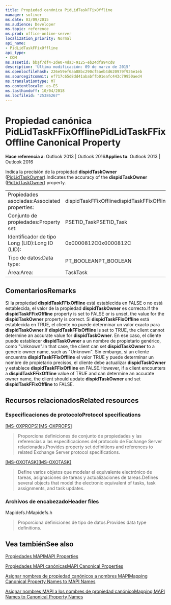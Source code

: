```yaml
---
title: Propiedad canónica PidLidTaskFFixOffline
manager: soliver
ms.date: 03/09/2015
ms.audience: Developer
ms.topic: reference
ms.prod: office-online-server
localization_priority: Normal
api_name:
- PidLidTaskFFixOffline
api_type:
- COM
ms.assetid: bbaf7df4-2de0-4da3-9125-eb24dfa94cd8
description: 'Última modificación: 09 de marzo de 2015'
ms.openlocfilehash: 226e59ef6aa88bc290cf5aeb4d620979f926e1eb
ms.sourcegitcommit: ef717c65d8dd41ababffb01eafc443c79950aed4
ms.translationtype: MT
ms.contentlocale: es-ES
ms.lasthandoff: 10/04/2018
ms.locfileid: "25386267"
---
```

# <a name="pidlidtaskffixoffline-canonical-property"></a><span data-ttu-id="4f649-103">Propiedad canónica PidLidTaskFFixOffline</span><span class="sxs-lookup"><span data-stu-id="4f649-103">PidLidTaskFFixOffline Canonical Property</span></span>

  
  
<span data-ttu-id="4f649-104">**Hace referencia a**: Outlook 2013 | Outlook 2016</span><span class="sxs-lookup"><span data-stu-id="4f649-104">**Applies to**: Outlook 2013 | Outlook 2016</span></span> 
  
<span data-ttu-id="4f649-105">Indica la precisión de la propiedad **dispidTaskOwner** ([PidLidTaskOwner](pidlidtaskowner-canonical-property.md)).</span><span class="sxs-lookup"><span data-stu-id="4f649-105">Indicates the accuracy of the **dispidTaskOwner** ([PidLidTaskOwner](pidlidtaskowner-canonical-property.md)) property.</span></span>
  
|||
|:-----|:-----|
|<span data-ttu-id="4f649-106">Propiedades asociadas:</span><span class="sxs-lookup"><span data-stu-id="4f649-106">Associated properties:</span></span>  <br/> |<span data-ttu-id="4f649-107">dispidTaskFFixOffline</span><span class="sxs-lookup"><span data-stu-id="4f649-107">dispidTaskFFixOffline</span></span>  <br/> |
|<span data-ttu-id="4f649-108">Conjunto de propiedades:</span><span class="sxs-lookup"><span data-stu-id="4f649-108">Property set:</span></span>  <br/> |<span data-ttu-id="4f649-109">PSETID_Task</span><span class="sxs-lookup"><span data-stu-id="4f649-109">PSETID_Task</span></span>  <br/> |
|<span data-ttu-id="4f649-110">Identificador de tipo Long (LID):</span><span class="sxs-lookup"><span data-stu-id="4f649-110">Long ID (LID):</span></span>  <br/> |<span data-ttu-id="4f649-111">0x0000812C</span><span class="sxs-lookup"><span data-stu-id="4f649-111">0x0000812C</span></span>  <br/> |
|<span data-ttu-id="4f649-112">Tipo de datos:</span><span class="sxs-lookup"><span data-stu-id="4f649-112">Data type:</span></span>  <br/> |<span data-ttu-id="4f649-113">PT_BOOLEAN</span><span class="sxs-lookup"><span data-stu-id="4f649-113">PT_BOOLEAN</span></span>  <br/> |
|<span data-ttu-id="4f649-114">Área:</span><span class="sxs-lookup"><span data-stu-id="4f649-114">Area:</span></span>  <br/> |<span data-ttu-id="4f649-115">Task</span><span class="sxs-lookup"><span data-stu-id="4f649-115">Task</span></span>  <br/> |
   
## <a name="remarks"></a><span data-ttu-id="4f649-116">Comentarios</span><span class="sxs-lookup"><span data-stu-id="4f649-116">Remarks</span></span>

<span data-ttu-id="4f649-117">Si la propiedad **dispidTaskFFixOffline** está establecida en FALSE o no está establecida, el valor de la propiedad **dispidTaskOwner** es correcto.</span><span class="sxs-lookup"><span data-stu-id="4f649-117">If the **dispidTaskFFixOffline** property is set to FALSE or is unset, the value for the **dispidTaskOwner** property is correct.</span></span> <span data-ttu-id="4f649-118">Si **dispidTaskFFixOffline** está establecida en TRUE, el cliente no puede determinar un valor exacto para **dispidTaskOwner**.</span><span class="sxs-lookup"><span data-stu-id="4f649-118">If **dispidTaskFFixOffline** is set to TRUE, the client cannot determine an accurate value for **dispidTaskOwner**.</span></span> <span data-ttu-id="4f649-119">En ese caso, el cliente puede establecer **dispidTaskOwner** a un nombre de propietario genérico, como "Unknown".</span><span class="sxs-lookup"><span data-stu-id="4f649-119">In that case, the client can set **dispidTaskOwner** to a generic owner name, such as "Unknown".</span></span> <span data-ttu-id="4f649-120">Sin embargo, si un cliente encuentra **dispidTaskFFixOffline** el valor TRUE y puede determinar un nombre de propietario precisos, el cliente debe actualizar **dispidTaskOwner** y establece **dispidTaskFFixOffline** en FALSE.</span><span class="sxs-lookup"><span data-stu-id="4f649-120">However, if a client encounters a **dispidTaskFFixOffline** value of TRUE and can determine an accurate owner name, the client should update **dispidTaskOwner** and set **dispidTaskFFixOffline** to FALSE.</span></span> 
  
## <a name="related-resources"></a><span data-ttu-id="4f649-121">Recursos relacionados</span><span class="sxs-lookup"><span data-stu-id="4f649-121">Related resources</span></span>

### <a name="protocol-specifications"></a><span data-ttu-id="4f649-122">Especificaciones de protocolo</span><span class="sxs-lookup"><span data-stu-id="4f649-122">Protocol specifications</span></span>

<span data-ttu-id="4f649-123">[[MS-OXPROPS]](https://msdn.microsoft.com/library/f6ab1613-aefe-447d-a49c-18217230b148%28Office.15%29.aspx)</span><span class="sxs-lookup"><span data-stu-id="4f649-123">[[MS-OXPROPS]](https://msdn.microsoft.com/library/f6ab1613-aefe-447d-a49c-18217230b148%28Office.15%29.aspx)</span></span>
  
> <span data-ttu-id="4f649-124">Proporciona definiciones de conjunto de propiedades y las referencias a las especificaciones del protocolo de Exchange Server relacionadas.</span><span class="sxs-lookup"><span data-stu-id="4f649-124">Provides property set definitions and references to related Exchange Server protocol specifications.</span></span>
    
<span data-ttu-id="4f649-125">[[MS-OXOTASK]](https://msdn.microsoft.com/library/55600ec0-6195-4730-8436-59c7931ef27e%28Office.15%29.aspx)</span><span class="sxs-lookup"><span data-stu-id="4f649-125">[[MS-OXOTASK]](https://msdn.microsoft.com/library/55600ec0-6195-4730-8436-59c7931ef27e%28Office.15%29.aspx)</span></span>
  
> <span data-ttu-id="4f649-126">Define varios objetos que modelar el equivalente electrónico de tareas, asignaciones de tareas y actualizaciones de tareas.</span><span class="sxs-lookup"><span data-stu-id="4f649-126">Defines several objects that model the electronic equivalent of tasks, task assignments, and task updates.</span></span> 
    
### <a name="header-files"></a><span data-ttu-id="4f649-127">Archivos de encabezado</span><span class="sxs-lookup"><span data-stu-id="4f649-127">Header files</span></span>

<span data-ttu-id="4f649-128">Mapidefs.h</span><span class="sxs-lookup"><span data-stu-id="4f649-128">Mapidefs.h</span></span>
  
> <span data-ttu-id="4f649-129">Proporciona definiciones de tipo de datos.</span><span class="sxs-lookup"><span data-stu-id="4f649-129">Provides data type definitions.</span></span>
    
## <a name="see-also"></a><span data-ttu-id="4f649-130">Vea también</span><span class="sxs-lookup"><span data-stu-id="4f649-130">See also</span></span>



[<span data-ttu-id="4f649-131">Propiedades MAPI</span><span class="sxs-lookup"><span data-stu-id="4f649-131">MAPI Properties</span></span>](mapi-properties.md)
  
[<span data-ttu-id="4f649-132">Propiedades MAPI canónicas</span><span class="sxs-lookup"><span data-stu-id="4f649-132">MAPI Canonical Properties</span></span>](mapi-canonical-properties.md)
  
[<span data-ttu-id="4f649-133">Asignar nombres de propiedad canónicos a nombres MAPI</span><span class="sxs-lookup"><span data-stu-id="4f649-133">Mapping Canonical Property Names to MAPI Names</span></span>](mapping-canonical-property-names-to-mapi-names.md)
  
[<span data-ttu-id="4f649-134">Asignar nombres MAPI a los nombres de propiedad canónico</span><span class="sxs-lookup"><span data-stu-id="4f649-134">Mapping MAPI Names to Canonical Property Names</span></span>](mapping-mapi-names-to-canonical-property-names.md)

